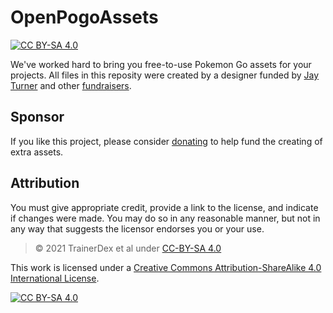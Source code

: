 # OpenPogoAssets
[![CC BY-SA 4.0][cc-by-sa-shield]][cc-by-sa]

We've worked hard to bring you free-to-use Pokemon Go assets for your projects. All files in this reposity were created by a designer funded by [Jay Turner](https://github.com/TurnrDev) and other [fundraisers](FUNDRAISERS.MD).

## Sponsor
If you like this project, please consider [donating](https://www.gofundme.com/f/TrainerDex-PoGoMedals) to help fund the creating of extra assets.

## Attribution
You must give appropriate credit, provide a link to the license, and indicate if changes were made. You may do so in any reasonable manner, but not in any way that suggests the licensor endorses you or your use.
> © 2021 TrainerDex et al under [CC-BY-SA 4.0](cc-by-sa)


This work is licensed under a
[Creative Commons Attribution-ShareAlike 4.0 International License][cc-by-sa].

[![CC BY-SA 4.0][cc-by-sa-image]][cc-by-sa]

[cc-by-sa]: http://creativecommons.org/licenses/by-sa/4.0/
[cc-by-sa-image]: https://licensebuttons.net/l/by-sa/4.0/88x31.png
[cc-by-sa-shield]: https://img.shields.io/badge/License-CC%20BY--SA%204.0-lightgrey.svg
